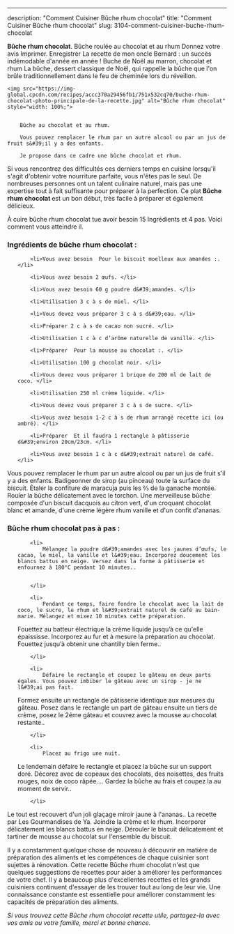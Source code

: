 ---
description: "Comment Cuisiner Bûche rhum chocolat"
title: "Comment Cuisiner Bûche rhum chocolat"
slug: 3104-comment-cuisiner-buche-rhum-chocolat

<p>
	<strong>Bûche rhum chocolat</strong>. 
	Bûche roulée au chocolat et au rhum Donnez votre avis Imprimer. Enregistrer La recette de mon oncle Bernard : un succès indémodable d&#39;année en année ! Buche de Noël au marron, chocolat et rhum La bûche, dessert classique de Noël, qui rappelle la bûche que l&#39;on brûle traditionnellement dans le feu de cheminée lors du réveillon.
</p>
<p>
	
	<img src="https://img-global.cpcdn.com/recipes/accc370a29456fb1/751x532cq70/buche-rhum-chocolat-photo-principale-de-la-recette.jpg" alt="Bûche rhum chocolat" style="width: 100%;">
	
	
		Bûche au chocolat et au rhum.
	
		Vous pouvez remplacer le rhum par un autre alcool ou par un jus de fruit s&#39;il y a des enfants.
	
		Je propose dans ce cadre une bûche chocolat et rhum.
	
</p>

Si vous rencontrez des difficultés ces derniers temps en cuisine lorsqu'il s'agit d'obtenir votre nourriture parfaite, vous n'êtes pas le seul. De nombreuses personnes ont un talent culinaire naturel, mais pas une expertise tout à fait suffisante pour préparer à la perfection. Ce plat <strong> Bûche rhum chocolat </strong> est un bon début, très facile à préparer et également délicieux.

<!--inarticleads1-->

À cuire bûche rhum chocolat tue avoir besoin 15 Ingrédients et 4 pas. Voici comment vous atteindre il.

<h3>Ingrédients de bûche rhum chocolat :</h3>

<ol>
	
		<li>Vous avez besoin  Pour le biscuit moelleux aux amandes :. </li>
	
		<li>Vous avez besoin 2 œufs. </li>
	
		<li>Vous avez besoin 60 g poudre d&#39;amandes. </li>
	
		<li>Utilisation 3 c à s de miel. </li>
	
		<li>Vous devez vous préparer 3 c à s d&#39;eau. </li>
	
		<li>Préparer 2 c à s de cacao non sucré. </li>
	
		<li>Utilisation 1 c à c d’arôme naturelle de vanille. </li>
	
		<li>Préparer  Pour la mousse au chocolat :. </li>
	
		<li>Utilisation 100 g chocolat noir. </li>
	
		<li>Vous devez vous préparer 1 brique de 200 ml de lait de coco. </li>
	
		<li>Utilisation 250 ml crème liquide. </li>
	
		<li>Vous devez vous préparer 3 c à s de sucre. </li>
	
		<li>Vous avez besoin 1-2 c à s de rhum arrangé recette ici (ou ambré). </li>
	
		<li>Préparer  Et il faudra 1 rectangle à pâtisserie d&#39;environ 20cm/23cm. </li>
	
		<li>Vous avez besoin 1 c à c d&#39;extrait naturel de café. </li>
	
</ol>

Vous pouvez remplacer le rhum par un autre alcool ou par un jus de fruit s&#39;il y a des enfants. Badigeonner de sirop (au pinceau) toute la surface du biscuit. Étaler la confiture de maracuja puis les ⅔ de la ganache montée. Rouler la bûche délicatement avec le torchon. Une merveilleuse bûche composée d&#39;un biscuit dacquois au citron vert, d&#39;un croquant chocolat blanc et amande, d&#39;une crème légère rhum vanille et d&#39;un confit d&#39;ananas. 

<!--inarticleads2-->

<h3>Bûche rhum chocolat pas à pas :</h3>

<ol>
	
		<li>
			Mélangez la poudre d&#39;amandes avec les jaunes d’œufs, le cacao, le miel, la vanille et l&#39;eau. Incorporez doucement les blancs battus en neige. Versez dans la forme à pâtisserie et enfournez à 180°C pendant 10 minutes..
			
			
		</li>
	
		<li>
			Pendant ce temps, faire fondre le chocolat avec la lait de coco, le sucre, le rhum et l&#39;extrait naturel de café au bain-marie. Mélangez et mixez 10 minutes cette préparation.

Fouettez au batteur électrique la crème liquide jusqu’à ce qu&#39;elle épaississe. Incorporez au fur et à mesure la préparation au chocolat. Fouettez jusqu’à obtenir une chantilly bien ferme..
			
			
		</li>
	
		<li>
			Défaire le rectangle et coupez le gâteau en deux parts égales. Vous pouvez imbiber le gâteau avec un sirop - je ne l&#39;ai pas fait.
Formez ensuite un rectangle de pâtisserie identique aux mesures du gâteau. Posez dans le rectangle un part de gâteau ensuite un tiers de crème, posez le 2éme gâteau et couvrez avec la mousse au chocolat restante..
			
			
		</li>
	
		<li>
			Placez au frigo une nuit.
Le lendemain défaire le rectangle et placez la bûche sur un support doré. Décorez avec de copeaux des chocolats, des noisettes, des fruits rouges, noix de coco râpée....
Gardez la bûche au frais et coupez la au moment de servir..
			
			
		</li>
	
</ol>

Le tout est recouvert d&#39;un joli glaçage miroir jaune à l&#39;ananas.. La recette par Les Gourmandises de Ya. Joindre la crème et le rhum. Incorporer délicatement les blancs battus en neige. Dérouler le biscuit délicatement et tartiner de mousse au chocolat sur l&#39;ensemble du biscuit. 

<!--inarticleads1-->

<p>
Il y a constamment quelque chose de nouveau à découvrir en matière de préparation des aliments et les compétences de chaque cuisinier sont sujettes à rénovation. Cette recette Bûche rhum chocolat n'est que quelques suggestions de recettes pour aider à améliorer les performances de votre chef. Il y a beaucoup plus d'excellentes recettes et les grands cuisiniers continuent d'essayer de les trouver tout au long de leur vie. Une connaissance constante est essentielle pour améliorer constamment les capacités de préparation des aliments.
</p>

<p>
<i>Si vous trouvez cette Bûche rhum chocolat recette utile, partagez-la avec vos amis ou votre famille, merci et bonne chance.</i>
</p>
